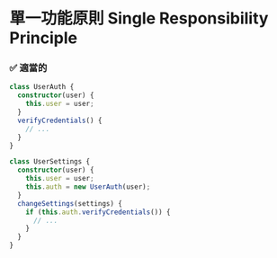 # 單一功能原則 Single Responsibility Principle

<h3 class="adequate">✅ 適當的</h3>

```ts
class UserAuth {
  constructor(user) {
    this.user = user;
  }
  verifyCredentials() {
    // ...
  }
}

class UserSettings {
  constructor(user) {
    this.user = user;
    this.auth = new UserAuth(user);
  }
  changeSettings(settings) {
    if (this.auth.verifyCredentials()) {
      // ...
    }
  }
}
```